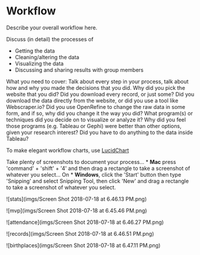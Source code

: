 # Workflow

Describe your overall workflow here.

Discuss (in detail) the processes of

* Getting the data
* Cleaning/altering the data
* Visualizing the data
* Discussing and sharing results with group members

What you need to cover: Talk about every step in your process, talk about how and why you made the decisions that you did. Why did you pick the website that you did? Did you download every record, or just some? Did you download the data directly from the website, or did you use a tool like Webscraper.io? Did you use OpenRefine to change the raw data in some form, and if so, why did you change it the way you did? What program(s) or techniques did you decide on to visualize or analyze it? Why did you feel those programs (e.g. Tableau or Gephi) were better than other options, given your research interest? Did you have to do anything to the data inside Tableau?

To make elegant workflow charts, use [LucidChart](https://lucidchart.com)

Take plenty of screenshots to document your process...
    * **Mac** press 'command' + 'shift' + '4' and then drag a rectangle to take a screenshot of whatever you select... On
    * **Windows**, click the 'Start' button then type 'Snipping' and select Snipping Tool, then click 'New' and drag a rectangle to take a screenshot of whatever you select.

![stats](imgs/Screen Shot 2018-07-18 at 6.46.13 PM.png)

![mvp](imgs/Screen Shot 2018-07-18 at 6.45.46 PM.png)

![attendance](imgs/Screen Shot 2018-07-18 at 6.46.27 PM.png)

![records](imgs/Screen Shot 2018-07-18 at 6.46.51 PM.png)

![birthplaces](imgs/Screen Shot 2018-07-18 at 6.47.11 PM.png)
